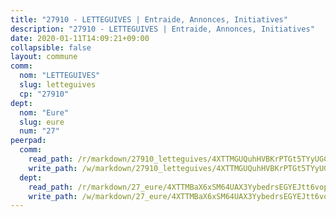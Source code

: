 ```yaml
---
title: "27910 - LETTEGUIVES | Entraide, Annonces, Initiatives"
description: "27910 - LETTEGUIVES | Entraide, Annonces, Initiatives"
date: 2020-01-11T14:09:21+09:00
collapsible: false
layout: commune
comm:
  nom: "LETTEGUIVES"
  slug: letteguives
  cp: "27910"
dept:
  nom: "Eure"
  slug: eure
  num: "27"
peerpad:
  comm:
    read_path: /r/markdown/27910_letteguives/4XTTMGUQuhHVBKrPTGt5TYyUGCH7wzh5NJ2Kk5B6kVosoMD6A
    write_path: /w/markdown/27910_letteguives/4XTTMGUQuhHVBKrPTGt5TYyUGCH7wzh5NJ2Kk5B6kVosoMD6A-K3TgV74m62Z9nxbU9v695mwb5fzNe1hTxsUThxuDeeBxQYbXGZ5icVHQwoLWwxhndoi3NZ6gzF8X9sKVyokwXcyXmJGAPi9KeqP5LtehBwzKdwW1JCmt782jW7nFRbu3mDVWroPp
  dept:
    read_path: /r/markdown/27_eure/4XTTMBaX6xSM64UAX3YybedrsEGYEJtt6vopdQsPEFtGijgwg
    write_path: /w/markdown/27_eure/4XTTMBaX6xSM64UAX3YybedrsEGYEJtt6vopdQsPEFtGijgwg-K3TgUmjy61Gu7ZFzjoVmiacXP2Rc4pq6sxVCYUX3mFQZWQw9yCKsEoAMagtuW4jJTYhK96DsWW4cPmZLagvQNZ34BscGcu4btrtJibt18c1mpqofaWe6Q3RartDiuMTjY7NrsH4r
---
```


